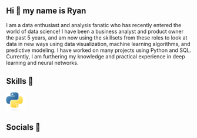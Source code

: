 ## Hi 👋 my name is Ryan

<!--
**rmodesitt/rmodesitt** is a ✨ _special_ ✨ repository because its `README.md` (this file) appears on your GitHub profile.

Here are some ideas to get you started:

- 🔭 I’m currently working on ...
- 🌱 I’m currently learning ...
- 👯 I’m looking to collaborate on ...
- 🤔 I’m looking for help with ...
- 💬 Ask me about ...
- 📫 How to reach me: ...
- 😄 Pronouns: ...
- ⚡ Fun fact: ...
-->

I am a data enthusiast and analysis fanatic who has recently entered the world of data science! I have been a business analyst and product owner the past 5 years, and am now using the skillsets from these roles to look at data in new ways using data visualization, machine learning algorithms, and predictive modeling. I have worked on many projects using Python and SQL. Currently, I am furthering my knowledge and practical experience in deep learning and neural networks.

## Skills 💪
<img src='python_image.jpg' alt='Python' width='50' height='50'>

## Socials 🤳
